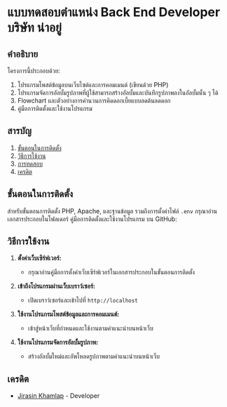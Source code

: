 
# แบบทดสอบตำแหน่ง Back End Developer บริษัท น่าอยู่

## คำอธิบาย
โครงการนี้ประกอบด้วย:
1. โปรแกรมโพสต์ข้อมูลบนเว็บไซต์และการคอมเมนต์ (เขียนด้วย PHP)
2. โปรแกรมจัดการอัลบั้มรูปภาพที่ผู้ใช้สามารถสร้างอัลบั้มและบันทึกรูปภาพลงในอัลบั้มนั้น ๆ ได้
3. Flowchart และตัวอย่างการคำนวนการคิดดอกเบี้ยแบบลดต้นลดดอก
4. คู่มือการติดตั้งและใช้งานโปรแกรม

## สารบัญ
1. [ขั้นตอนในการติดตั้ง](#ขั้นตอนในการติดตั้ง)
2. [วิธีการใช้งาน](#วิธีการใช้งาน)
3. [การทดสอบ](#การทดสอบ)
4. [เครดิต](#เครดิต)

## ขั้นตอนในการติดตั้ง
สำหรับขั้นตอนการติดตั้ง PHP, Apache, และฐานข้อมูล รวมถึงการตั้งค่าไฟล์ `.env` กรุณาอ่านเอกสารประกอบในโฟลเดอร์ คู่มือการติดตั้งและใช้งานโปรแกรม บน GitHub:

## วิธีการใช้งาน
1. **ตั้งค่าเว็บเซิร์ฟเวอร์:** 
	- กรุณาอ่านคู่มือการตั้งค่าเว็บเซิร์ฟเวอร์ในเอกสารประกอบในขั้นตอนการติดตั้ง
2. **เข้าถึงโปรแกรมผ่านเว็บเบราว์เซอร์:** 
	- เปิดเบราว์เซอร์และเข้าไปที่ `http://localhost` 

3. **ใช้งานโปรแกรมโพสต์ข้อมูลและการคอมเมนต์:** 
	- เข้าสู่หน้าเว็บที่กำหนดและใช้งานตามคำแนะนำบนหน้าเว็บ 

4. **ใช้งานโปรแกรมจัดการอัลบั้มรูปภาพ:** 
	- สร้างอัลบั้มใหม่และอัพโหลดรูปภาพตามคำแนะนำบนหน้าเว็บ

## เครดิต
- [Jirasin Khamlap](https://github.com/username) - Developer
